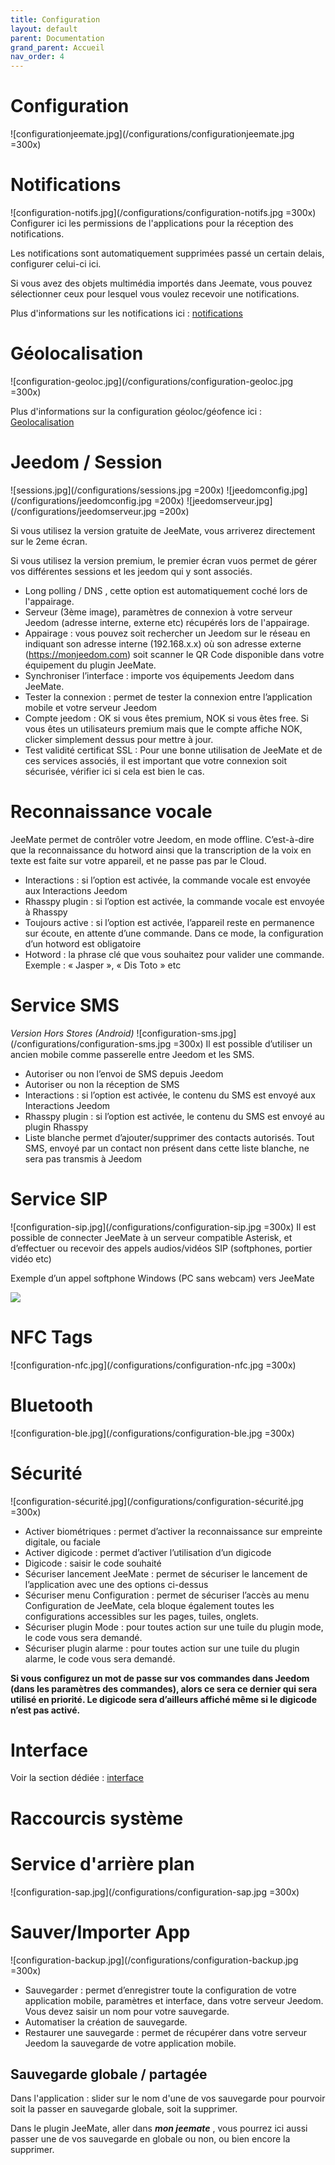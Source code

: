 ```yaml
---
title: Configuration
layout: default
parent: Documentation
grand_parent: Accueil
nav_order: 4
---
```


# Configuration

![configurationjeemate.jpg](/configurations/configurationjeemate.jpg =300x)

# Notifications
![configuration-notifs.jpg](/configurations/configuration-notifs.jpg =300x)
Configurer ici les permissions de l'applications pour la réception des notifications.

Les notifications sont automatiquement supprimées passé un certain delais, configurer celui-ci ici.

Si vous avez des objets multimédia importés dans Jeemate, vous pouvez sélectionner ceux pour lesquel vous voulez recevoir une notifications.

Plus d'informations sur les notifications ici : [notifications](/fr/doc/notifications)

# Géolocalisation
![configuration-geoloc.jpg](/configurations/configuration-geoloc.jpg =300x)

Plus d'informations sur la configuration géoloc/géofence ici : [Geolocalisation](/fr/doc/Geolocalisation)

# Jeedom / Session
![sessions.jpg](/configurations/sessions.jpg =200x) ![jeedomconfig.jpg](/configurations/jeedomconfig.jpg =200x) ![jeedomserveur.jpg](/configurations/jeedomserveur.jpg =200x)

Si vous utilisez la version gratuite de JeeMate, vous arriverez directement sur le 2eme écran.

Si vous utilisez la version premium, le premier écran vuos permet de gérer vos différentes sessions et les jeedom qui y sont associés.

-   Long polling / DNS , cette option est automatiquement coché lors de l'appairage.
-   Serveur (3ème image), paramètres de connexion à votre serveur Jeedom (adresse interne, externe etc) récupérés lors de l'appairage.
-   Appairage : vous pouvez soit rechercher un Jeedom sur le réseau en indiquant son adresse interne (192.168.x.x) où son adresse externe (https://monjeedom.com) soit scanner le QR Code disponible dans votre équipement du plugin JeeMate.
-   Synchroniser l’interface : importe vos équipements Jeedom dans JeeMate.
-   Tester la connexion : permet de tester la connexion entre l’application mobile et votre serveur Jeedom
- Compte jeedom : OK si vous êtes premium, NOK si vous êtes free. Si vous êtes un utilisateurs premium mais que le compte affiche NOK, clicker simplement dessus pour mettre à jour.
- Test validité certificat SSL : Pour une bonne utilisation de JeeMate et de ces services associés, il est important que votre connexion soit sécurisée, vérifier ici si cela est bien le cas.


# Reconnaissance vocale

JeeMate permet de contrôler votre Jeedom, en mode offline. C’est-à-dire que la reconnaissance du hotword ainsi que la transcription de la voix en texte est faite sur votre appareil, et ne passe pas par le Cloud.

-   Interactions : si l’option est activée, la commande vocale est envoyée aux Interactions Jeedom
-   Rhasspy plugin : si l’option est activée, la commande vocale est envoyée à Rhasspy
-   Toujours active : si l’option est activée, l’appareil reste en permanence sur écoute, en attente d’une commande. Dans ce mode, la configuration d’un hotword est obligatoire
-   Hotword : la phrase clé que vous souhaitez pour valider une commande. Exemple : « Jasper », « Dis Toto » etc


# Service SMS

*Version Hors Stores (Android)*
![configuration-sms.jpg](/configurations/configuration-sms.jpg =300x)
Il est possible d’utiliser un ancien mobile comme passerelle entre Jeedom et les SMS.

-   Autoriser ou non l’envoi de SMS depuis Jeedom
-   Autoriser ou non la réception de SMS
-   Interactions : si l’option est activée, le contenu du SMS est envoyé aux Interactions Jeedom
-   Rhasspy plugin : si l’option est activée, le contenu du SMS est envoyé au plugin Rhasspy
-   Liste blanche permet d’ajouter/supprimer des contacts autorisés. Tout SMS, envoyé par un contact non présent dans cette liste blanche, ne sera pas transmis à Jeedom

# Service SIP
![configuration-sip.jpg](/configurations/configuration-sip.jpg =300x)
Il est possible de connecter JeeMate à un serveur compatible Asterisk, et d’effectuer ou recevoir des appels audios/vidéos SIP (softphones, portier vidéo etc)

Exemple d’un appel softphone Windows (PC sans webcam) vers JeeMate

![](/img/doc/sip_call-287x300.webp)

# NFC Tags
![configuration-nfc.jpg](/configurations/configuration-nfc.jpg =300x)

# Bluetooth
![configuration-ble.jpg](/configurations/configuration-ble.jpg =300x)

# Sécurité
![configuration-sécurité.jpg](/configurations/configuration-sécurité.jpg =300x)


-   Activer biométriques : permet d’activer la reconnaissance sur empreinte digitale, ou faciale
-   Activer digicode : permet d’activer l’utilisation d’un digicode
-   Digicode : saisir le code souhaité
-   Sécuriser lancement JeeMate : permet de sécuriser le lancement de l’application avec une des options ci-dessus
-   Sécuriser menu Configuration : permet de sécuriser l’accès au menu Configuration de JeeMate, cela bloque également toutes les configurations accessibles sur les pages, tuiles, onglets.
- Sécuriser plugin Mode : pour toutes action sur une tuile du plugin mode, le code vous sera demandé.
- Sécuriser plugin alarme : pour toutes action sur une tuile du plugin alarme, le code vous sera demandé.

**Si vous configurez un mot de passe sur vos commandes dans Jeedom (dans les paramètres des commandes), alors ce sera ce dernier qui sera utilisé en priorité. Le digicode sera d’ailleurs affiché même si le digicode n’est pas activé.**


# Interface
Voir la section dédiée : [interface](/fr/doc/interface)


# Raccourcis système

# Service d'arrière plan
![configuration-sap.jpg](/configurations/configuration-sap.jpg =300x)

# Sauver/Importer App
![configuration-backup.jpg](/configurations/configuration-backup.jpg =300x)
- Sauvegarder : permet d’enregistrer toute la configuration de votre application mobile, paramètres et interface, dans votre serveur Jeedom. Vous devez saisir un nom pour votre sauvegarde.
- Automatiser la création de sauvegarde.
- Restaurer une sauvegarde : permet de récupérer dans votre serveur Jeedom la sauvegarde de votre application mobile.

## Sauvegarde globale / partagée

Dans l'application : slider sur le nom d'une de vos sauvegarde pour pourvoir soit la passer en sauvegarde globale, soit la supprimer.

Dans le plugin JeeMate, aller dans ***mon jeemate*** , vous pourrez ici aussi passer une de vos sauvegarde en globale ou non, ou bien encore la supprimer.


